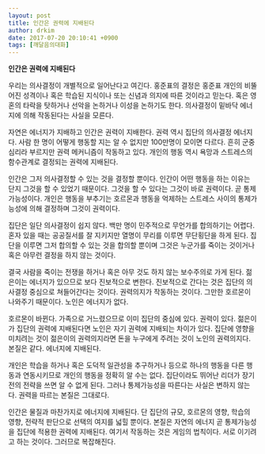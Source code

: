```yaml
---
layout: post
title: 인간은 권력에 지배된다
author: drkim
date: 2017-07-20 20:10:41 +0900
tags: [깨달음의대화]
---
```


  **인간은 권력에 지배된다**

  


우리는 의사결정이 개별적으로 일어난다고 여긴다. 홍준표의 결정은 홍준표 개인의 비뚤어진 성격이나 혹은 학습된 지식이나 또는 신념과 의지에 따른 것이라고 믿는다. 혹은 영혼의 타락을 탓하거나 선악을 논하거나 이성을 논하기도 한다. 의사결정이 밑바닥 에너지에 의해 작동된다는 사실을 모른다.

  


자연은 에너지가 지배하고 인간은 권력이 지배한다. 권력 역시 집단의 의사결정 에너지다. 사람 한 명이 어떻게 행동할 지는 알 수 없지만 100만명이 모이면 다르다. 흔히 군중심리라 부르지만 권력 메커니즘이 작동하고 있다. 개인의 행동 역시 욕망과 스트레스의 함수관계로 결정되는 권력에 지배된다. 

  


인간은 그저 의사결정할 수 있는 것을 결정할 뿐이다. 인간이 어떤 행동을 하는 이유는 단지 그것을 할 수 있었기 때문이다. 그것을 할 수 있다는 그것이 바로 권력이다. 곧 통제가능성이다. 개인은 행동을 부추기는 호르몬과 행동을 억제하는 스트레스 사이의 통제가능성에 의해 결정하며 그것이 권력이다.

  


집단은 일단 의사결정이 쉽지 않다. 백만 명이 민주적으로 무언가를 합의하기는 어렵다. 혼자 있을 때는 공공질서를 잘 지키지만 열명이 무리를 이루면 무단횡단을 하게 된다. 집단을 이루면 그저 합의할 수 있는 것을 합의할 뿐이며 그것은 누군가를 죽이는 것이거나 혹은 아무런 결정을 하지 않는 것이다. 

  


결국 사람을 죽이는 전쟁을 하거나 혹은 아무 것도 하지 않는 보수주의로 가게 된다. 젊은이는 에너지가 있으므로 보다 진보적으로 변한다. 진보적으로 간다는 것은 집단의 의사결정 중심으로 쳐들어간다는 것이다. 권력의지가 작동하는 것이다. 그만한 호르몬이 나와주기 때문이다. 노인은 에너지가 없다.

  


호르몬이 바뀐다. 가족으로 거느렸으므로 이미 집단의 중심에 있다. 권력이 있다. 젊은이가 집단의 권력에 지배된다면 노인은 자기 권력에 지배되는 차이가 있다. 집단에 영향을 미치려는 것이 젊은이의 권력의지라면 돈을 누구에게 주려는 것이 노인의 권력의지다. 본질은 같다. 에너지에 지배된다. 

  


개인은 학습을 하거나 혹은 도덕적 일관성을 추구하거나 등으로 하나의 행동을 다른 행동과 연동시키므로 개인의 행동을 정확히 알 수는 없다. 집단이라도 뛰어난 리더가 장기전의 전략을 쓰면 알 수 없게 된다. 그러나 통제가능성을 따른다는 사실은 변하지 않는다. 권력을 따르는 본질은 그대로다. 

  


인간은 물질과 마찬가지로 에너지에 지배된다. 단 집단의 규모, 호르몬의 영향, 학습의 영향, 전략적 판단으로 선택의 여지를 넓힐 뿐이다. 본질은 자연의 에너지 곧 통제가능성을 집단에 적용한 권력에 지배된다. 여기서 작동하는 것은 게임의 법칙이다. 서로 이기려고 하는 것이다. 그러므로 복잡해진다.